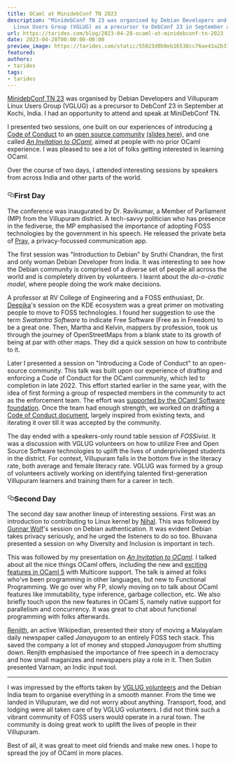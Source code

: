 ```yaml
---
title: OCaml at MinidebConf TN 2023
description: "MinidebConf TN 23 was organised by Debian Developers and Villupuram
  Linux Users Group (VGLUG) as a precursor to DebConf 23 in September at\u2026"
url: https://tarides.com/blog/2023-04-28-ocaml-at-minidebconf-tn-2023
date: 2023-04-28T00:00:00-00:00
preview_image: https://tarides.com/static/55823d8b8eb16538cc76ae43a2b31c53/eee8e/minidebconf.jpg
featured:
authors:
- tarides
tags:
- tarides
---
```


<p><a href="https://tn23.mini.debconf.org/">MinidebConf TN 23</a> was organised by Debian Developers and Villupuram Linux Users Group (VGLUG) as a precursor to DebConf 23 in September at Kochi, India. I had an opportunity to attend and speak at MiniDebConf TN.</p>
<p>I presented two sessions, one built on our experiences of introducing <a href="https://github.com/ocaml/code-of-conduct">a Code of Conduct</a> to an <a href="https://discuss.ocaml.org/t/adopting-the-ocaml-code-of-conduct/10870">open source community</a> <a href="https://hackmd.io/JIWCOrBfQ7CfzPqeDw4t2Q#/">(slides here</a>), and one called <a href="https://hackmd.io/wgB3EzlAQA6aTnQGyyp5Rw#/"><em>An Invitation to OCaml</em></a>, aimed at people with no prior OCaml experience. I was pleased to see a lot of folks getting interested in learning OCaml.</p>
<p>Over the course of two days, I attended interesting sessions by speakers from across India and other parts of the world.</p>
<h3 style="position:relative;"><a href="https://tarides.com/feed.xml#first-day" aria-label="first day permalink" class="anchor before"><svg aria-hidden="true" focusable="false" height="16" version="1.1" viewbox="0 0 16 16" width="16"><path fill-rule="evenodd" d="M4 9h1v1H4c-1.5 0-3-1.69-3-3.5S2.55 3 4 3h4c1.45 0 3 1.69 3 3.5 0 1.41-.91 2.72-2 3.25V8.59c.58-.45 1-1.27 1-2.09C10 5.22 8.98 4 8 4H4c-.98 0-2 1.22-2 2.5S3 9 4 9zm9-3h-1v1h1c1 0 2 1.22 2 2.5S13.98 12 13 12H9c-.98 0-2-1.22-2-2.5 0-.83.42-1.64 1-2.09V6.25c-1.09.53-2 1.84-2 3.25C6 11.31 7.55 13 9 13h4c1.45 0 3-1.69 3-3.5S14.5 6 13 6z"></path></svg></a>First Day</h3>
<p>The conference was inaugurated by Dr. Ravikumar, a Member of Parliament (MP) from the Villupuram district. A tech-savvy politician who has presence in the fediverse, the MP emphasised the importance of adopting FOSS technologies by the government in his speech. He released the private beta of <a href="https://prav.app/">Prav</a>, a privacy-focussed communication app.</p>
<p>The first session was &quot;Introduction to Debian&quot; by Sruthi Chandran, the first and only woman Debian Developer from India. It was interesting to see how the Debian community is comprised of a diverse set of people all across the world and is completely driven by volunteers. I learnt about the <em>do-o-cratic model</em>, where people doing the work make decisions.</p>
<p>A professor at RV College of Engineering and a FOSS enthusiast, Dr. <a href="http://deepikak.in/">Deepika</a>'s session on the KDE ecosystem was a great primer on motivating people to move to FOSS technologies. I found her suggestion to use the term <em>Swatantra Software</em> to indicate Free Software (Free as in Freedom) to be a great one. Then, Martha and Kelvin, mappers by profession, took us through the journey of OpenStreetMaps from a blank state to its growth of being at par with other maps. They did a quick session on how to contribute to it.</p>
<p>Later I presented a session on &quot;Introducing a Code of Conduct&quot; to an open-source community. This talk was built upon our experience of drafting and enforcing a Code of Conduct for the OCaml community, which led to completion in late 2022. This effort started earlier in the same year, with the idea of first forming a group of respected members in the community to act as the enforcement team. The effort was <a href="https://discuss.ocaml.org/t/ocaml-software-foundation-january-2023-update/11217#community-3">supported by the OCaml Software foundation</a>. Once the team had enough strength, we worked on drafting a <a href="%28https://github.com/ocaml/code-of-conduct)">Code of Conduct document</a>, largely inspired from existing texts, and iterating it over till it was accepted by the community.</p>
<p>The day ended with a speakers-only round table session of <em>FOSSivist</em>. It was a discussion with VGLUG volunteers on how to utilize Free and Open Source Software technologies to uplift the lives of underprivileged students in the district. For context, Villupuram falls in the bottom five in the literacy rate, both average and female literacy rate. VGLUG was formed by a group of volunteers actively working on identifying talented first-generation Villupuram learners and training them for a career in tech.</p>
<h3 style="position:relative;"><a href="https://tarides.com/feed.xml#second-day" aria-label="second day permalink" class="anchor before"><svg aria-hidden="true" focusable="false" height="16" version="1.1" viewbox="0 0 16 16" width="16"><path fill-rule="evenodd" d="M4 9h1v1H4c-1.5 0-3-1.69-3-3.5S2.55 3 4 3h4c1.45 0 3 1.69 3 3.5 0 1.41-.91 2.72-2 3.25V8.59c.58-.45 1-1.27 1-2.09C10 5.22 8.98 4 8 4H4c-.98 0-2 1.22-2 2.5S3 9 4 9zm9-3h-1v1h1c1 0 2 1.22 2 2.5S13.98 12 13 12H9c-.98 0-2-1.22-2-2.5 0-.83.42-1.64 1-2.09V6.25c-1.09.53-2 1.84-2 3.25C6 11.31 7.55 13 9 13h4c1.45 0 3-1.69 3-3.5S14.5 6 13 6z"></path></svg></a>Second Day</h3>
<p>The second day saw another lineup of interesting sessions. First was an introduction to contributing to Linux kernel by <a href="https://nihaal.me/">Nihal</a>. This was followed by <a href="https://gwolf.org/">Gunnar Wolf</a>'s session on Debian authentication. It was evident Debian takes privacy seriously, and he urged the listeners to do so too. Bhuvana presented a session on why Diversity and Inclusion is important in tech.</p>
<p>This was followed by my presentation on <a href="https://hackmd.io/wgB3EzlAQA6aTnQGyyp5Rw#"><em>An Invitation to OCaml</em></a>. I talked about all the nice things OCaml offers, including the new and <a href="https://www.youtube.com/watch?v=zJ4G0TKwzVc">exciting features in OCaml 5</a> with Multicore support. The talk is aimed at folks who've been programming in other languages, but new to Functional Programming. We go over why FP, slowly moving on to talk about OCaml features like immutability, type inference, garbage collection, etc. We also briefly touch upon the new features in OCaml 5, namely native support for parallelism and concurrency. It was great to chat about functional programming with folks afterwards.</p>
<p><a href="https://github.com/ranjithsiji">Renjith</a>, an active Wikipedian, presented their story of moving a Malayalam daily newspaper called <em>Janayugom</em> to an entirely FOSS tech stack. This saved the company a lot of money and stopped <em>Janayugom</em> from shutting down. Renjith emphasised the importance of free speech in a democracy and how small maganizes and newspapers play a role in it. Then Subin presented Varnam, an Indic input tool.</p>
<hr/>
<p>I was impressed by the efforts taken by <a href="https://vglug.org/">VGLUG volunteers</a> and the Debian India team to organise everything in a smooth manner. From the time we landed in Villupuram, we did not worry about anything. Transport, food, and lodging were all taken care of by VGLUG volunteers. I did not think such a vibrant community of FOSS users would operate in a rural town. The community is doing great work to uplift the lives of people in their Villupuram.</p>
<p>Best of all, it was great to meet old friends and make new ones. I hope to spread the joy of OCaml in more places.</p>
